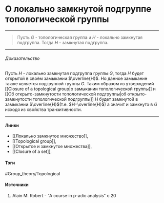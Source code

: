 # О локально замкнутой подгруппе топологической группы
***
>Пусть $G$ - топологическая группа и $H$ - локально замкнутая подгруппа. Тогда $H$ - замкнутая подгруппа.
***

###### Доказательство
Пусть $H$ - локально замкнутая подгруппа группы $G$, тогда $H$ будет открытой в своём замыкании $\overline{H}$. Но данное замыкание также является подгруппой группы $G$. Таким образом из утверждений [[Closure of a topological group|о замыкании топологической группы]] и [[Об открыто-замкнутости топологической подгруппы|об открыто-замкнутости топологической подгруппы]] $H$ будет замкнутой в замыкании $\overline{H}$(т.е. $H=\overline{H}$) а значит и замкнуто в $G$ исходя из свойства транзитивности.
***
#### Линки
- [[Локально замкнутое множество]],
- [[Topological group]],
- [[Открытое и замкнутое множества]],
- [[Closure of a set]],
#### Тэги
 #Group_theory/Topological 
#### Источники
1. Alain M. Robert - "A course in p-adic analysis" c.20